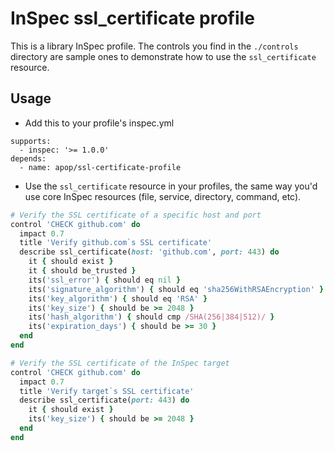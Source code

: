 # InSpec ssl_certificate profile

This is a library InSpec profile. The controls you find in the `./controls` directory are sample ones to demonstrate how to use the `ssl_certificate` resource.

## Usage

- Add this to your profile's inspec.yml
```
supports:
  - inspec: '>= 1.0.0'
depends:
  - name: apop/ssl-certificate-profile
```
- Use the `ssl_certificate` resource in your profiles, the same way you'd use core InSpec resources (file, service, directory, command, etc).

```ruby
# Verify the SSL certificate of a specific host and port
control 'CHECK github.com' do
  impact 0.7
  title 'Verify github.com`s SSL certificate'
  describe ssl_certificate(host: 'github.com', port: 443) do
    it { should exist }
    it { should be_trusted }
    its('ssl_error') { should eq nil }
    its('signature_algorithm') { should eq 'sha256WithRSAEncryption' }
    its('key_algorithm') { should eq 'RSA' }
    its('key_size') { should be >= 2048 }
    its('hash_algorithm') { should cmp /SHA(256|384|512)/ }
    its('expiration_days') { should be >= 30 }
  end
end

# Verify the SSL certificate of the InSpec target
control 'CHECK github.com' do
  impact 0.7
  title 'Verify target`s SSL certificate'
  describe ssl_certificate(port: 443) do
    it { should exist }
    its('key_size') { should be >= 2048 }
  end
end
```
